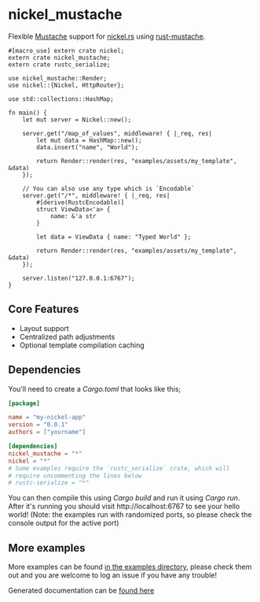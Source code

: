 # nickel_mustache

Flexible [Mustache](https://mustache.github.io/) support for [nickel.rs](https://github.com/nickel-org/nickel.rs) using
[rust-mustache](https://github.com/nickel-org/rust-mustache).

```rust,no_run
#[macro_use] extern crate nickel;
extern crate nickel_mustache;
extern crate rustc_serialize;

use nickel_mustache::Render;
use nickel::{Nickel, HttpRouter};

use std::collections::HashMap;

fn main() {
    let mut server = Nickel::new();

    server.get("/map_of_values", middleware! { |_req, res|
        let mut data = HashMap::new();
        data.insert("name", "World");

        return Render::render(res, "examples/assets/my_template", &data)
    });

    // You can also use any type which is `Encodable`
    server.get("/*", middleware! { |_req, res|
        #[derive(RustcEncodable)]
        struct ViewData<'a> {
            name: &'a str
        }

        let data = ViewData { name: "Typed World" };

        return Render::render(res, "examples/assets/my_template", &data)
    });

    server.listen("127.0.0.1:6767");
}
```

## Core Features

* Layout support
* Centralized path adjustments
* Optional template compilation caching

## Dependencies

You'll need to create a *Cargo.toml* that looks like this;

```toml
[package]

name = "my-nickel-app"
version = "0.0.1"
authors = ["yourname"]

[dependencies]
nickel_mustache = "*"
nickel = "*"
# Some examples require the `rustc_serialize` crate, which will
# require uncommenting the lines below
# rustc-serialize = "*"
```

You can then compile this using *Cargo build* and run it using *Cargo run*. After it's running you should visit http://localhost:6767 to see your hello world! (Note: the examples run with randomized ports, so please check the console output for the active port)

## More examples

More examples can be found [in the examples directory](/examples/), please check them out and you are welcome to log an issue if you have any trouble!

Generated documentation can be [found here](http://ryman.github.io/nickel-mustache)
